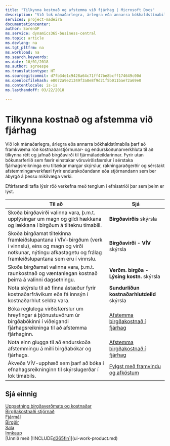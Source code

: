 ```yaml
---
title: "Tilkynna kostnað og afstemma við fjárhag | Microsoft Docs"
description: "Við lok mánaðarlegra, árlegra eða annarra bókhaldstímabila þarf að framkvæma röð kostnaðarstjórnunar- og endurskoðunarverkhluta til að tilkynna rétt og jafnað birgðavirði til fjármáladeildarinnar. Fyrir utan bókunarferlið sem færir einstakar vöruvirðisfærslur í sérstaka fjárhagsreikninga eru tiltækar margar skýrslur, rakningaraðgerðir og sérstakt afstemmingarverkfæri fyrir endurskoðandann eða stjórnandann sem ber ábyrgð á þessu mikilvæga verki."
services: project-madeira
documentationcenter: 
author: SorenGP
ms.service: dynamics365-business-central
ms.topic: article
ms.devlang: na
ms.tgt_pltfrm: na
ms.workload: na
ms.search.keywords: 
ms.date: 10/01/2018
ms.author: sgroespe
ms.translationtype: HT
ms.sourcegitcommit: d7fb34e1c9428a64c71ff47be8bcff174649c00d
ms.openlocfilehash: e8072a9e21349f3a8e8f9d21f5b011bae72a69e0
ms.contentlocale: is-is
ms.lasthandoff: 03/22/2018

---
```

# <a name="reporting-costs-and-reconciling-with-the-general-ledger"></a>Tilkynna kostnað og afstemma við fjárhag
Við lok mánaðarlegra, árlegra eða annarra bókhaldstímabila þarf að framkvæma röð kostnaðarstjórnunar- og endurskoðunarverkhluta til að tilkynna rétt og jafnað birgðavirði til fjármáladeildarinnar. Fyrir utan bókunarferlið sem færir einstakar vöruvirðisfærslur í sérstaka fjárhagsreikninga eru tiltækar margar skýrslur, rakningaraðgerðir og sérstakt afstemmingarverkfæri fyrir endurskoðandann eða stjórnandann sem ber ábyrgð á þessu mikilvæga verki.  

 Eftirfarandi tafla lýsir röð verkefna með tenglum í efnisatriði þar sem þeim er lýst.   

|**Til að**|**Sjá**|  
|------------|-------------|  
|Skoða birgðavirði valinna vara, þ.m.t. upplýsingar um magn og gildi hækkana og lækkana í birgðum á tilteknu tímabili.|**Birgðavirðis** skýrsla|  
|Skoða birgðamat tiltekinna framleiðslupantana í VÍV-birgðum (verk í vinnslu), eins og magn og virði notkunar, nýtingu afkastagetu og frálag framleiðslupantana sem eru í vinnslu.|**Birgðavirði - VÍV** skýrsla|  
|Skoða birgðamat valinna vara, þ.m.t. raunkostnað og væntanlegan kostnað þeirra á valinni dagsetningu.|**Verðm. birgða - Lýsing kostn.** skýrsla|  
|Nota skýrslu til að finna ástæður fyrir kostnaðarfrávikum eða fá innsýn í kostnaðarhlut seldra vara.|**Sundurliðun kostnaðarhlutdeild** skýrsla|  
|Bóka reglulega virðisfærslur um hreyfingar á þjónustuvörum úr birgðabókinni í viðeigandi fjárhagsreikninga til að afstemma fjárhaginn.|[Afstemma birgðakostnað í fjárhag](finance-how-to-post-inventory-costs-to-the-general-ledger.md)|  
|Nota einn glugga til að endurskoða afstemmingu á milli birgðabókar og fjárhags.|[Afstemma birgðakostnað í fjárhag](finance-how-to-post-inventory-costs-to-the-general-ledger.md)|  
|Ákveða VÍV-upphæð sem þarf að bóka í efnahagsreikninginn til skýrslugerðar í lok tímabils.|[Fylgst með framvindu og afköstum](projects-how-monitor-progress-performance.md)|

## <a name="see-also"></a>Sjá einnig  
[Uppsetning birgðaverðmats og kostnaðar](finance-set-up-inventory-valuation-and-costing.md)  
[Birgðakostnaði stjórnað](finance-manage-inventory-costs.md)  
[Fjármál](finance.md)  
[Birgðir](inventory-manage-inventory.md)   
[Sala](sales-manage-sales.md)   
[Innkaup](purchasing-manage-purchasing.md)  
[Unnið með [!INCLUDE[d365fin](includes/d365fin_md.md)]](ui-work-product.md)

